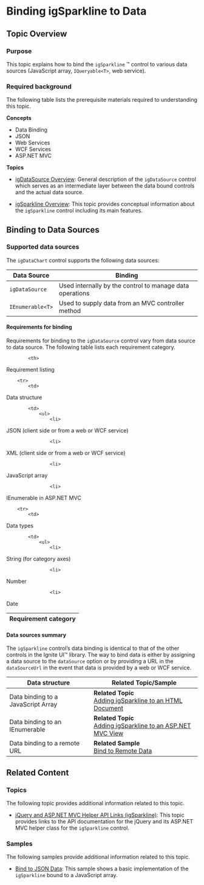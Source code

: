 ﻿<!--
|metadata|
{
    "fileName": "igsparkline-binding-to-data",
    "controlName": "igSparkline",
    "tags": ["Charting","Data Binding","Data Presentation"]
}
|metadata|
-->

# Binding igSparkline to Data

## Topic Overview
### Purpose

This topic explains how to bind the `igSparkline` ™ control to various data sources (JavaScript array, `IQueryable<T>`, web service).

### Required background

The following table lists the prerequisite materials required to understanding this topic.

**Concepts**

-   Data Binding
-   JSON
-   Web Services
-   WCF Services
-   ASP.NET MVC

**Topics**

- [igDataSource Overview](igDataSource-igDataSource-Overview.html): General description of the `igDataSource` control which serves as an intermediate layer between the data bound controls and the actual data source.

- [igSparkline Overview](igSparkline-Overview.html): This topic provides conceptual information about the `igSparkline` control including its main features.


## Binding to Data Sources
### Supported data sources

The `igDataChart` control supports the following data sources:

Data Source| Binding
---|---
`igDataSource`|Used internally by the control to manage data operations
`IEnumerable<T>`|Used to supply data from an MVC controller method



#### Requirements for binding

Requirements for binding to the `igDataSource` control vary from data source to data source. The following table lists each requirement category.

<table class="table">
	<thead>
		<tr>
            <th>
Requirement category
			</th>

            <th>
Requirement listing
			</th>
        </tr>
	</thead>
	<tbody>
        

        <tr>
            <td>
Data structure
			</td>

            <td>
                <ul>
                    <li>
JSON (client side or from a web or WCF service)
					</li>

                    <li>
XML (client side or from a web or WCF service)
					</li>

                    <li>
JavaScript array
					</li>

                    <li>
IEnumerable<T> in ASP.NET MVC
					</li>
                </ul>
            </td>
        </tr>

        <tr>
            <td>
Data types
			</td>

            <td>
                <ul>
                    <li>
String (for category axes)
					</li>

                    <li>
Number
					</li>

                    <li>
Date
					</li>
                </ul>
            </td>
        </tr>
    </tbody>
</table>


#### Data sources summary

The `igSparkline` control’s data binding is identical to that of the other controls in the Ignite UI™ library. The way to bind data is either by assigning a data source to the `dataSource` option or by providing a URL in the `dataSourceUrl` in the event that data is provided by a web or WCF service.

Data structure|Related Topic/Sample
---|---
Data binding to a JavaScript Array|**Related Topic**<br>[Adding igSparkline to an HTML Document](igSparkline-Adding-igSparkline-to-an-HTML-Document.html)
Data binding to an IEnumerable<T>|**Related Topic**<br>[Adding igSparkline to an ASP.NET MVC View](igSparkline-Adding-igSparkline-to-an-ASPNET-MVC-View.html)
Data binding to a remote URL|**Related Sample**<br>[Bind to Remote Data](%%SamplesUrl%%/sparkline/bind-to-remote-data)


## Related Content
### Topics

The following topic provides additional information related to this topic.

- [jQuery and ASP.NET MVC Helper API Links (igSparkline)](igSparkline-jQuery-and-ASPNET-MVC-API.html): This topic provides links to the API documentation for the jQuery and its ASP.NET MVC helper class for the `igSparkline` control.


### Samples

The following samples provide additional information related to this topic.

- [Bind to JSON Data](%%SamplesUrl%%/sparkline/bind-json): This sample shows a basic implementation of the `igSparkline` bound to a JavaScript array.





 

 


